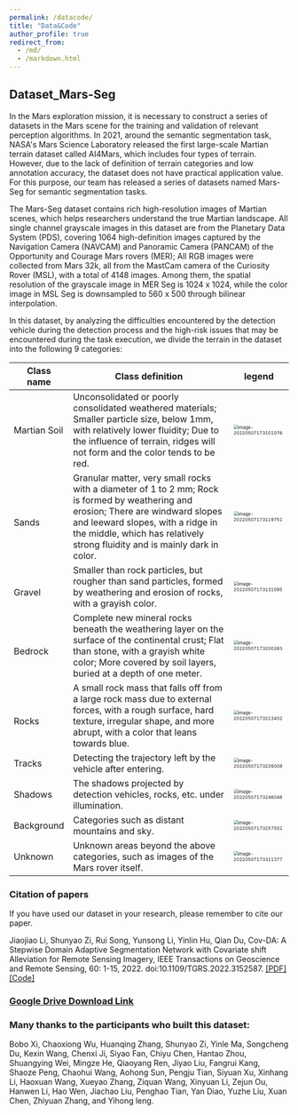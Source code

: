 ```yaml
---
permalink: /datacode/
title: "Data&Code"
author_profile: true
redirect_from: 
  - /md/
  - /markdown.html
---
```


## Dataset_Mars-Seg

In the Mars exploration mission, it is necessary to construct a series of datasets in the Mars scene for the training and validation of relevant perception algorithms. In 2021, around the semantic segmentation task, NASA's Mars Science Laboratory released the first large-scale Martian terrain dataset called AI4Mars, which includes four types of terrain. However, due to the lack of definition of terrain categories and low annotation accuracy, the dataset does not have practical application value. For this purpose, our team has released a series of datasets named Mars-Seg for semantic segmentation tasks.

The Mars-Seg dataset contains rich high-resolution images of Martian scenes, which helps researchers understand the true Martian landscape. All single channel grayscale images in this dataset are from the Planetary Data System (PDS), covering 1064 high-definition images captured by the Navigation Camera (NAVCAM) and Panoramic Camera (PANCAM) of the Opportunity and Courage Mars rovers (MER); All RGB images were collected from Mars 32k, all from the MastCam camera of the Curiosity Rover (MSL), with a total of 4148 images. Among them, the spatial resolution of the grayscale image in MER Seg is 1024 x 1024, while the color image in MSL Seg is downsampled to 560 x 500 through bilinear interpolation.

In this dataset, by analyzing the difficulties encountered by the detection vehicle during the detection process and the high-risk issues that may be encountered during the task execution, we divide the terrain in the dataset into the following 9 categories:

| Class name                 | Class definition                                                     | legend                                                         |
| ------------------------ | ------------------------------------------------------------ | ------------------------------------------------------------ |
| Martian Soil | Unconsolidated or poorly consolidated weathered materials; Smaller particle size, below 1mm, with relatively lower fluidity; Due to the influence of terrain, ridges will not form and the color tends to be red. | <img src="..\images\pic\exm1.png" alt="image-20220507173101076" style="zoom:50%;" /> |
| <br />Sands      | Granular matter, very small rocks with a diameter of 1 to 2 mm; Rock is formed by weathering and erosion; There are windward slopes and leeward slopes, with a ridge in the middle, which has relatively strong fluidity and is mainly dark in color. | <img src="..\images\pic\image-20220507173119751.png" alt="image-20220507173119751" style="zoom:50%;" /> |
| <br />Gravel     | Smaller than rock particles, but rougher than sand particles, formed by weathering and erosion of rocks, with a grayish color. | <img src="..\images\pic\image-20220507173131095.png" alt="image-20220507173131095" style="zoom:50%;" /> |
| <br />Bedrock    | Complete new mineral rocks beneath the weathering layer on the surface of the continental crust; Flat than stone, with a grayish white color; More covered by soil layers, buried at a depth of one meter.| <img src="..\images\pic\image-20220507173200263.png" alt="image-20220507173200263" style="zoom:50%;" /> |
| <br />Rocks      | A small rock mass that falls off from a large rock mass due to external forces, with a rough surface, hard texture, irregular shape, and more abrupt, with a color that leans towards blue.| <img src="..\images\pic\image-20220507173213432.png" alt="image-20220507173213432" style="zoom:50%;" /> |
| Tracks       | Detecting the trajectory left by the vehicle after entering.                                      | <img src="..\images\pic\image-20220507173226008.png" alt="image-20220507173226008" style="zoom:50%;" /> |
| Shadows          | The shadows projected by detection vehicles, rocks, etc. under illumination.                             | <img src="..\images\pic\image-20220507173246046.png" alt="image-20220507173246046" style="zoom:50%;" /> |
| Background       | Categories such as distant mountains and sky.                                        | <img src="..\images\pic\image-20220507173257502.png" alt="image-20220507173257502" style="zoom:50%;" /> |
| Unknown          | Unknown areas beyond the above categories, such as images of the Mars rover itself.                 | <img src="..\images\pic\image-20220507173311377.png" alt="image-20220507173311377" style="zoom:50%;" /> |



<!-- ### **2.文件组成**及使用方法

#### 2.1文件组成

Mars-Seg

├─MER
│  ├─JPEGImages	原始图像（.jpg）
│  └─SegmentationClassPNG	语义分割标签（.png）
└─MSL
    ├─JPEGImages	原始图像（.jpg）
    └─SegmentationClassPNG	语义分割标签（.png）

​	本数据集按照图像格式以及数据来源划分为了两组，其中MER数据集中均为1024 ×1024的灰度图像，MSL数据集中均为560×500的RGB图像。

#### 2.2使用方法

在有监督方法中，可以使用单独的MER或者MSL数据集完成训练、验证和测试；在无监督方法中，可以使用其中的任意一组作为源域数据集，另一组作为目标域数据集进行域适应训练。

#### 3.2数据类别统计

<img src="..\images\pic\counter.png" alt="image-20220507173246046" style="zoom:50%;" />

我们统计了数据集中包含各个类别的图像数量。 -->



### Citation of papers

If you have used our dataset in your research, please remember to cite our paper.

Jiaojiao Li, Shunyao Zi, Rui Song, Yunsong Li, Yinlin Hu, Qian Du, Cov-DA: A Stepwise Domain Adaptive Segmentation Network with Covariate shift Alleviation for Remote Sensing Imagery, IEEE Transactions on Geoscience and Remote Sensing, 60: 1-15, 2022. doi:10.1109/TGRS.2022.3152587. [[PDF]](https://ieeexplore.ieee.org/document/9716091)[[Code]](https://github.com/KL-Ding/TGRS-Cov_DA)

<!-- #### 论文亮点

​	我们提出了一种基于协变量域偏移的逐步域自适应分割网络。具体来说，为了缓解不同传感器采集数据时产生的协变量域偏移，我们设计了一个色彩空间映射统一模块。另外，使用了一个多统计量联合评估模块来捕捉子场景的不同统计特征，用于筛选目标域中高置信度的数据，并通过二次域适应进一步提高分割性能。

```
@ARTICLE{9716091,
  author={Li, Jiaojiao and Zi, Shunyao and Song, Rui and Li, Yunsong and Hu, Yinlin and Du, Qian},
  journal={IEEE Transactions on Geoscience and Remote Sensing}, 
  title={A Stepwise Domain Adaptive Segmentation Network With Covariate Shift Alleviation for Remote Sensing Imagery}, 
  year={2022},
  volume={60},
  number={},
  pages={1-15},
  doi={10.1109/TGRS.2022.3152587}}
``` -->

### [Google Drive Download Link](https://drive.google.com/drive/folders/1nOe2kNdI11MCohKwVuNoMcl8T7xoPAsS?usp=sharing)

### Many thanks to the participants who built this dataset:

Bobo Xi, Chaoxiong Wu, Huanqing Zhang, Shunyao Zi, Yinle Ma, Songcheng Du, Kexin Wang, Chenxi Ji, Siyao Fan, Chiyu Chen, Hantao Zhou, Shuangying Wei, Mingze He, Qiaoyang Ren, Jiyao Liu, Fangrui Kang, Shaoze Peng, Chaohui Wang, Aohong Sun, Pengju Tian, Siyuan Xu, Xinhang Li, Haoxuan Wang, Xueyao Zhang, Ziquan Wang, Xinyuan Li, Zejun Ou, Hanwen Li, Hao Wen, Jiachao Liu, Penghao Tian, Yan Diao, Yuzhe Liu, Xuan Chen, Zhiyuan Zhang, and Yihong leng.

<!-- #### 构建数据集成员

博士生：席博博、武超雄

硕士生：刘佳超、张欢庆、訾顺遥、马寅乐、杜松乘、田鹏昊、刁妍、刘玉哲、陈轩

本科生：张致源、冷奕泓 -->


<!-- ## Avaiable code -->

